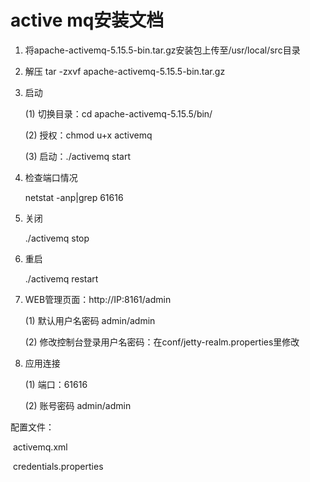 # active mq安装文档

1. 将apache-activemq-5.15.5-bin.tar.gz安装包上传至/usr/local/src目录

2. 解压 tar -zxvf  apache-activemq-5.15.5-bin.tar.gz

3. 启动

   (1) 切换目录：cd apache-activemq-5.15.5/bin/

   (2) 授权：chmod u+x activemq

   (3) 启动：./activemq start

4. 检查端口情况

    netstat -anp|grep 61616

5. 关闭

   ./activemq stop

6. 重启

   ./activemq restart

7. WEB管理页面：http://IP:8161/admin

   (1) 默认用户名密码 admin/admin

   (2) 修改控制台登录用户名密码：在conf/jetty-realm.properties里修改

8. 应用连接

   (1) 端口：61616

   (2) 账号密码 admin/admin



配置文件：

​	activemq.xml

​	credentials.properties

